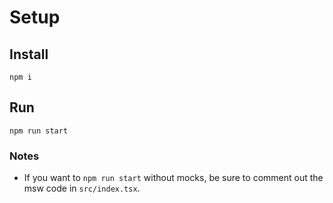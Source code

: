 # Setup

## Install
`npm i`

## Run
`npm run start`

### Notes
- If you want to `npm run start` without mocks, be sure to comment out the msw code in `src/index.tsx`.